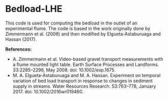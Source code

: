 # Bedload-LHE
 
This code is used for computing the bedload in the outlet of an experimental flume. The code is based in the work originally done by Zimmermann et al. (2008) and then modified by Elgueta-Astaburuaga and Hassan (2017).








**References:** 
- A. Zimmermann et al. Video-based gravel transport measurements with a flume mounted light table. Earth Surface Processes and Landforms. 33:2285–2296, May 2008. doi: 10.1002/esp.1675.
- M. A. Elgueta-Astaburuaga and M. A. Hassan. Experiment on temporal variation of bed load transport in response to changes in sediment supply in streams. Water Resources Research. 53:763–778, January 2017. doi: 10.1002/2016wr019460.
